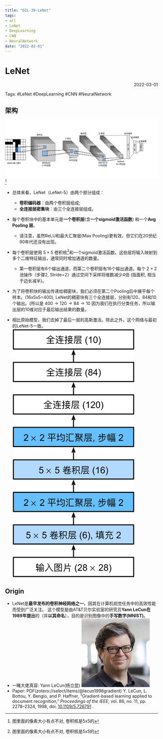 ```yaml
---
title: "D2L-39-LeNet"
tags:
- all
- LeNet
- DeepLearning
- CNN
- NeuralNetwork
date: "2022-03-01"
---
```

# LeNet

<div align="right"> 2022-03-01</div>

Tags: #LeNet #DeepLearning #CNN #NeuralNetwork 

## 架构
![](notes/2022/2022.2/assets/lenet.svg)[^1]
- 总体来看，LeNet（LeNet-5）由两个部分组成：
	-   **卷积编码器**：由两个卷积层组成;
	-   **全连接层密集块**：由三个全连接层组成。

- 每个卷积块中的基本单元是**一个卷积层**(含**一个sigmoid激活函数**) 和一个**Avg Pooling 层**。
	- 请注意，虽然ReLU和最大汇聚层(Max Pooling)更有效，但它们在20世纪90年代还没有出现。

- 每个卷积层使用 $5×5$ 卷积核[^1]和一个sigmoid激活函数。这些层将输入映射到多个二维特征输出，通常同时增加通道的数量。
	- 第一卷积层有6个输出通道，而第二个卷积层有16个输出通道。每个 $2×2$ 池操作（步骤2, Stride=2）通过空间下采样将维数减少4倍 (指面积, 相当于边长减半)。

- 为了将卷积块的输出传递给稠密块，我们必须在第二个Pooling后中展平每个样本。(16x5x5=400), LeNet的稠密块有三个全连接层，分别有120、84和10个输出。(所以是 $400\rightarrow 120\rightarrow 84\rightarrow 10$ 因为我们在执行分类任务，所以输出层的10维对应于最后输出结果的数量。

- 相比原始模型，我们去掉了最后一层的高斯激活。除此之外，这个网络与最初的LeNet-5一致。
![](notes/2022/2022.2/assets/lenet-vert.svg)

## Origin
- LeNet是**最早发布的卷积神经网络之一**，因其在计算机视觉任务中的高效性能而受到广泛关注。 这个模型是由AT&T贝尔实验室的研究员**Yann LeCun在1989年提出**的（并**以其命名**），目的是识别图像中的**手写数字(MNIST)**。 
- 一睹大佬真容:
	Yann LeCun(杨立昆) 
	![150](notes/2022/2022.2/assets/Pasted%20image%2020220301203532.png)
- Paper: PDF(zotero://select/items/@lecun1998gradient) Y. LeCun, L. Bottou, Y. Bengio, and P. Haffner, “Gradient-based learning applied to document recognition,” _Proceedings of the IEEE_, vol. 86, no. 11, pp. 2278–2324, 1998, doi: [10.1109/5.726791](https://doi.org/10.1109/5.726791) .


[^1]: 图里面的像素大小有点不对, 卷积核是5x5的